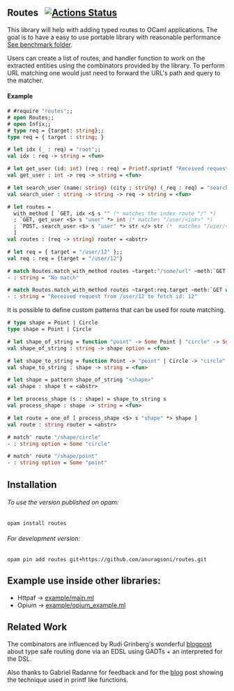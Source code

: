 ## Routes &nbsp; [![Actions Status](https://github.com/anuragsoni/routes/workflows/Build/badge.svg)](https://github.com/anuragsoni/routes/actions)

[travis]: https://travis-ci.com/anuragsoni/routes/branches
[travis-img]: https://travis-ci.com/anuragsoni/routes.svg?branch=master

This library will help with adding typed routes to OCaml applications.
The goal is to have a easy to use portable library with
reasonable performance [See benchmark folder](https://github.com/anuragsoni/routes/tree/master/bench).

Users can create a list of routes, and handler function to work
on the extracted entities using the combinators provided by
the library. To perform URL matching one would just need to forward
the URL's path and query to the matcher.

#### Example

```ocaml
# #require "routes";;
# open Routes;;
# open Infix;;
# type req = {target: string};;
type req = { target : string; }

# let idx (_ : req) = "root";;
val idx : req -> string = <fun>

# let get_user (id: int) (req : req) = Printf.sprintf "Received request from %s to fetch id: %d" req.target id
val get_user : int -> req -> string = <fun>

# let search_user (name: string) (city : string) (_req : req) = "search for user";;
val search_user : string -> string -> req -> string = <fun>

# let routes =
  with_method [ `GET, idx <$ s "" (* matches the index route "/" *)
  ; `GET, get_user <$> s "user" *> int (* matches "/user/<int>" *)
  ; `POST, search_user <$> s "user" *> str </> str (*  matches "/user/<str>/<str>" *)
  ]
val routes : (req -> string) router = <abstr>

# let req = { target = "/user/12" };;
val req : req = {target = "/user/12"}

# match Routes.match_with_method routes ~target:"/some/url" ~meth:`GET with None -> "No match" | Some r -> r req;;
- : string = "No match"

# match Routes.match_with_method routes ~target:req.target ~meth:`GET with None -> "No match" | Some r -> r req;;
- : string = "Received request from /user/12 to fetch id: 12"
```

It is possible to define custom patterns that can be used for route matching.

```ocaml
# type shape = Point | Circle
type shape = Point | Circle

# let shape_of_string = function "point" -> Some Point | "circle" -> Some Circle | _ -> None
val shape_of_string : string -> shape option = <fun>

# let shape_to_string = function Point -> "point" | Circle -> "circle"
val shape_to_string : shape -> string = <fun>

# let shape = pattern shape_of_string "<shape>"
val shape : shape t = <abstr>

# let process_shape (s : shape) = shape_to_string s
val process_shape : shape -> string = <fun>

# let route = one_of [ process_shape <$> s "shape" *> shape ]
val route : string router = <abstr>

# match' route "/shape/circle"
- : string option = Some "circle"

# match' route "/shape/point"
- : string option = Some "point"
```


## Installation

###### To use the version published on opam:
```
opam install routes
```

###### For development version:
```
opam pin add routes git+https://github.com/anuragsoni/routes.git
```

## Example use inside other libraries:

* Httpaf -> [example/main.ml](https://github.com/anuragsoni/routes/blob/3d7d25e11be0f13d855cad4c659944c0ebb6ec52/example/main.ml)
* Opium -> [example/opium_example.ml](https://github.com/anuragsoni/routes/blob/3d7d25e11be0f13d855cad4c659944c0ebb6ec52/example/opium_example.ml)

## Related Work

The combinators are influenced by Rudi Grinberg's wonderful [blogpost](http://rgrinberg.com/posts/primitive-type-safe-routing/) about
type safe routing done via an EDSL using GADTs + an interpreted for the DSL.

Also thanks to Gabriel Radanne for feedback and for the [blog](https://drup.github.io/2016/08/02/difflists/) post showing the technique
used in printf like functions.
